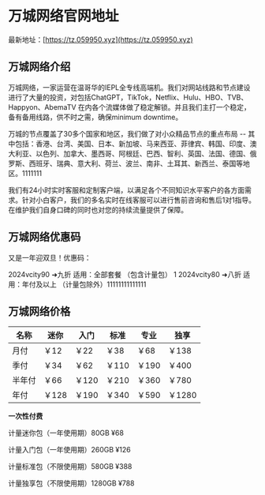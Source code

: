 # 万城网络官网地址

最新地址：[https://tz.059950.xyz](https://tz.059950.xyz)

## 万城网络介绍

万城网络，一家运营在温哥华的IEPL全专线高端机。我们对网站线路和节点建设进行了大量的投资，对包括ChatGPT，TikTok，Netflix、Hulu、HBO、TVB、Happyon、AbemaTV 在内各个流媒体做了稳定解锁。并且我们主打一个稳定，备有备用线路，供不时之需，确保minimum downtime。

万城的节点覆盖了30多个国家和地区，我们做了对小众精品节点的重点布局 -- 其中包括：香港、台湾、美国、日本、新加坡、马来西亚、菲律宾、韩国、印度、澳大利亚、以色列、加拿大、墨西哥、阿根廷、巴西、智利、英国、法国、德国、俄罗斯、西班牙、瑞典、意大利、荷兰、波兰、南非、土耳其、新西兰、泰国等地区。1111111

我们有24小时实时客服和定制客户端，以满足各个不同知识水平客户的各方面需求。针对小白客户，我们的多名实时在线客服可以进行售前咨询和售后1对1指导。在维护我们自身口碑的同时也对您的持续流量提供了保障。

## 万城网络优惠码

又是一年迎双旦！优惠码：

2024vcity90 ➜九折 适用：全部套餐 （包含计量包）
1
2024vcity80 ➜八折 适用：年付及以上 （计量包除外）11111111111111

## 万城网络价格

|名称|迷你|入门|标准|专业|独享|
|----|----|----|----|----|----|
|月付|￥12|￥22|￥38|￥68|￥138|
|季付|￥34|￥62|￥110|￥190|￥400|
|半年付|￥66|￥120|￥210|￥360|￥780|
|年付|￥128|￥190|￥340|￥590|￥1280|

**一次性付费**

计量迷你包（一年使用期）80GB ¥68

计量入门包（一年使用期）260GB ¥126

计量标准包（不限使用期）580GB ¥388

计量独享包（不限使用期）1280GB ¥788



